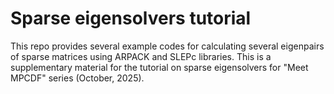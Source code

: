 # Sparse eigensolvers tutorial

This repo provides several example codes for calculating several eigenpairs of sparse matrices using ARPACK and SLEPc libraries. This is a supplementary material for the tutorial on sparse eigensolvers for "Meet MPCDF" series (October, 2025).